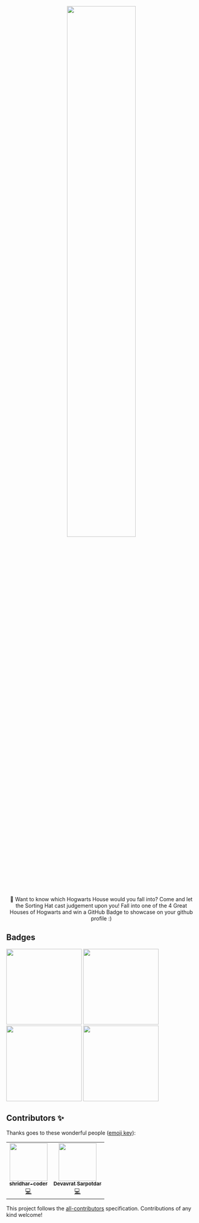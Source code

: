 <p align="center"><a href="https://gh-sorting-hat.netlify.app/" target='_blank'><img src="https://github.com/prafulla-codes/sorting-hat/blob/master/pics/gh_cover.png" width="60%"></a></p>

<p align="center">
🧹 Want to know which Hogwarts House would you fall into?
Come and let the Sorting Hat cast judgement upon you! 
Fall into one of the 4 Great Houses of Hogwarts and win a GitHub Badge to showcase on your github profile :)
</p>

## Badges 

<img src="https://github.com/prafulla-codes/sorting-hat/blob/master/pics/gryffindor_badge.gif" width="200px"></img>
<img src="https://github.com/prafulla-codes/sorting-hat/blob/master/pics/slytherin_badge.gif" width="200px"></img>
<img src="https://github.com/prafulla-codes/sorting-hat/blob/master/pics/hufflepuff_badge.gif" width="200px"></img>
<img src="https://github.com/prafulla-codes/sorting-hat/blob/master/pics/ravenclaw_badge.gif" width="200px"></img>

## Contributors ✨

Thanks goes to these wonderful people ([emoji key](https://allcontributors.org/docs/en/emoji-key)):

<!-- ALL-CONTRIBUTORS-LIST:START - Do not remove or modify this section -->
<!-- prettier-ignore-start -->
<!-- markdownlint-disable -->
<table>
  <tr>
    <td align="center"><a href="https://github.com/shridhar-coder"><img src="https://avatars.githubusercontent.com/u/59767163?v=4?s=100" width="100px;" alt=""/><br /><sub><b>shridhar-coder</b></sub></a><br /><a href="https://github.com/prafulla-codes/sorting-hat/commits?author=shridhar-coder" title="Code">💻</a></td>
    <td align="center"><a href="https://github.com/Devavrat8492"><img src="https://avatars.githubusercontent.com/u/74722351?v=4?s=100" width="100px;" alt=""/><br /><sub><b>Devavrat Sarpotdar</b></sub></a><br /><a href="https://github.com/prafulla-codes/sorting-hat/commits?author=Devavrat8492" title="Code">💻</a></td>
  </tr>
</table>

<!-- markdownlint-restore -->
<!-- prettier-ignore-end -->

<!-- ALL-CONTRIBUTORS-LIST:END -->

This project follows the [all-contributors](https://github.com/all-contributors/all-contributors) specification. Contributions of any kind welcome!
